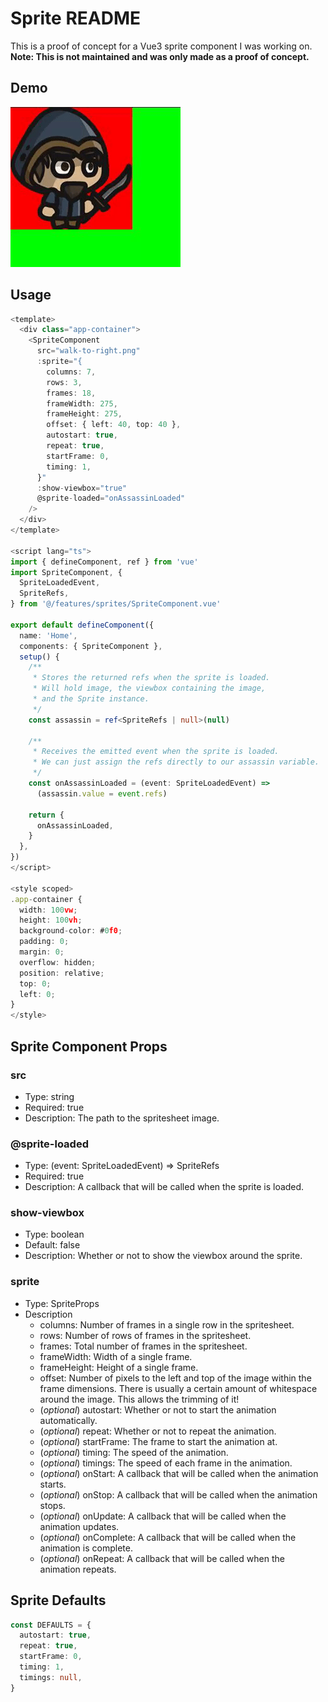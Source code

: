 # Sprite README

This is a proof of concept for a Vue3 sprite component I was working on. **Note: This is not maintained and was only made as a proof of concept.**

## Demo
![Sprite demo](demo.gif)

## Usage

```typescript
<template>
  <div class="app-container">
    <SpriteComponent
      src="walk-to-right.png"
      :sprite="{
        columns: 7,
        rows: 3,
        frames: 18,
        frameWidth: 275,
        frameHeight: 275,
        offset: { left: 40, top: 40 },
        autostart: true,
        repeat: true,
        startFrame: 0,
        timing: 1,
      }"
      :show-viewbox="true"
      @sprite-loaded="onAssassinLoaded"
    />
  </div>
</template>

<script lang="ts">
import { defineComponent, ref } from 'vue'
import SpriteComponent, {
  SpriteLoadedEvent,
  SpriteRefs,
} from '@/features/sprites/SpriteComponent.vue'

export default defineComponent({
  name: 'Home',
  components: { SpriteComponent },
  setup() {
    /** 
     * Stores the returned refs when the sprite is loaded. 
     * Will hold image, the viewbox containing the image,
     * and the Sprite instance.
     */
    const assassin = ref<SpriteRefs | null>(null)

    /** 
     * Receives the emitted event when the sprite is loaded. 
     * We can just assign the refs directly to our assassin variable.
     */
    const onAssassinLoaded = (event: SpriteLoadedEvent) =>
      (assassin.value = event.refs)

    return {
      onAssassinLoaded,
    }
  },
})
</script>

<style scoped>
.app-container {
  width: 100vw;
  height: 100vh;
  background-color: #0f0;
  padding: 0;
  margin: 0;
  overflow: hidden;
  position: relative;
  top: 0;
  left: 0;
}
</style>
```

## Sprite Component Props

### src

- Type: string
- Required: true
- Description: The path to the spritesheet image.

### @sprite-loaded

- Type: (event: SpriteLoadedEvent) => SpriteRefs
- Required: true
- Description: A callback that will be called when the sprite is loaded.

### show-viewbox

- Type: boolean
- Default: false
- Description: Whether or not to show the viewbox around the sprite.

### sprite

- Type: SpriteProps
- Description
  - columns: Number of frames in a single row in the spritesheet.
  - rows: Number of rows of frames in the spritesheet.
  - frames: Total number of frames in the spritesheet.
  - frameWidth: Width of a single frame.
  - frameHeight: Height of a single frame.
  - offset: Number of pixels to the left and top of the image within the frame dimensions. There is usually a certain amount of whitespace around the image. This allows the trimming of it!
  - (_optional_) autostart:  Whether or not to start the animation automatically.
  - (_optional_) repeat: Whether or not to repeat the animation.
  - (_optional_) startFrame: The frame to start the animation at.
  - (_optional_) timing: The speed of the animation.
  - (_optional_) timings: The speed of each frame in the animation.
  - (_optional_) onStart: A callback that will be called when the animation starts.
  - (_optional_) onStop: A callback that will be called when the animation stops.
  - (_optional_) onUpdate: A callback that will be called when the animation updates.
  - (_optional_) onComplete: A callback that will be called when the animation is complete.
  - (_optional_) onRepeat: A callback that will be called when the animation repeats.

## Sprite Defaults

```typescript
const DEFAULTS = {
  autostart: true,
  repeat: true,
  startFrame: 0,
  timing: 1,
  timings: null,
}
```

